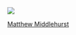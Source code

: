 <!-- Generated by generate_developer_table.py -->
<div class='aeon-teams-container'>
<div>
<a href='https://github.com/MatthewMiddlehurst'><img src='https://avatars.githubusercontent.com/u/25731235?v=4' class='avatar' /></a> <br />
<p><a href='https://github.com/MatthewMiddlehurst'>Matthew Middlehurst</a></p>
</div>
</div>

